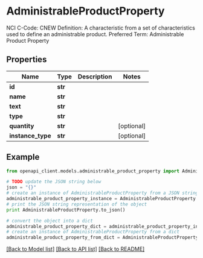 # AdministrableProductProperty

NCI C-Code: CNEW Definition: A characteristic from a set of characteristics used to define an administrable product. Preferred Term: Administrable Product Property

## Properties
Name | Type | Description | Notes
------------ | ------------- | ------------- | -------------
**id** | **str** |  | 
**name** | **str** |  | 
**text** | **str** |  | 
**type** | **str** |  | 
**quantity** | **str** |  | [optional] 
**instance_type** | **str** |  | [optional] 

## Example

```python
from openapi_client.models.administrable_product_property import AdministrableProductProperty

# TODO update the JSON string below
json = "{}"
# create an instance of AdministrableProductProperty from a JSON string
administrable_product_property_instance = AdministrableProductProperty.from_json(json)
# print the JSON string representation of the object
print AdministrableProductProperty.to_json()

# convert the object into a dict
administrable_product_property_dict = administrable_product_property_instance.to_dict()
# create an instance of AdministrableProductProperty from a dict
administrable_product_property_from_dict = AdministrableProductProperty.from_dict(administrable_product_property_dict)
```
[[Back to Model list]](../README.md#documentation-for-models) [[Back to API list]](../README.md#documentation-for-api-endpoints) [[Back to README]](../README.md)


